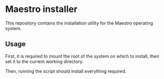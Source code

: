 # Maestro installer

This repository contains the installation utility for the Maestro operating system.



## Usage

First, it is required to mount the root of the system on which to install, then set it to the current working directory.

Then, running the script should install everything required.

